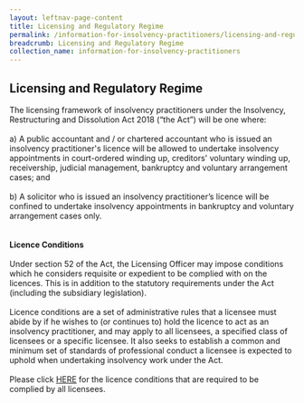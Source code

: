 ```yaml
---
layout: leftnav-page-content
title: Licensing and Regulatory Regime
permalink: /information-for-insolvency-practitioners/licensing-and-regulatory-regime/
breadcrumb: Licensing and Regulatory Regime
collection_name: information-for-insolvency-practitioners
---
```


**Licensing and Regulatory Regime**
---
The licensing framework of insolvency practitioners under the Insolvency, Restructuring and Dissolution Act 2018 (“the Act”) will be one where:
<br><br>
a)	A public accountant and / or chartered accountant who is issued an insolvency practitioner's licence will be allowed to undertake insolvency appointments in court-ordered winding up, creditors' voluntary winding up, receivership, judicial management, bankruptcy and voluntary arrangement cases; and
<br><br>
b)	A solicitor who is issued an insolvency practitioner’s licence will be confined to undertake insolvency appointments in bankruptcy and voluntary arrangement cases only. 
<br><br><br>
**Licence Conditions**
<br><br>
Under section 52 of the Act, the Licensing Officer may impose conditions which he considers requisite or expedient to be complied with on the licences. This is in addition to the statutory requirements under the Act (including the subsidiary legislation).
<br><br>
Licence conditions are a set of administrative rules that a licensee must abide by if he wishes to (or continues to) hold the licence to act as an insolvency practitioner, and may apply to all licensees, a specified class of licensees or a specific licensee. It also seeks to establish a common and minimum set of standards of professional conduct a licensee is expected to uphold when undertaking insolvency work under the Act.
<br><br>
Please click <a href="* [Licence Conditions](/files/LicenceConditionswef29Mar2018.pdf)" target="_blank">HERE</a> for the licence conditions that are required to be complied by all licensees. 
